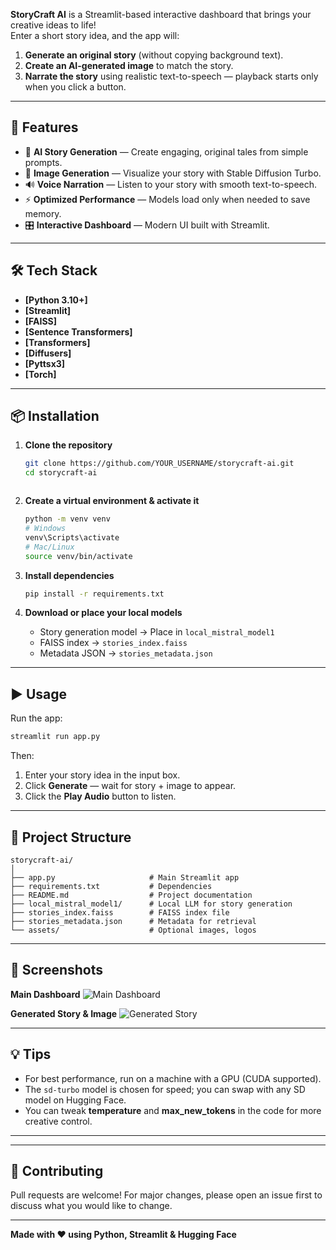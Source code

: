 
**StoryCraft AI** is a Streamlit-based interactive dashboard that brings your creative ideas to life!  
Enter a short story idea, and the app will:

1. **Generate an original story** (without copying background text).
2. **Create an AI-generated image** to match the story.
3. **Narrate the story** using realistic text-to-speech — playback starts only when you click a button.


---

## 🚀 Features

- 📝 **AI Story Generation** — Create engaging, original tales from simple prompts.
- 🎨 **Image Generation** — Visualize your story with Stable Diffusion Turbo.
- 🔊 **Voice Narration** — Listen to your story with smooth text-to-speech.
- ⚡ **Optimized Performance** — Models load only when needed to save memory.
- 🎛️ **Interactive Dashboard** — Modern UI built with Streamlit.

---

## 🛠️ Tech Stack

- **[Python 3.10+]**
- **[Streamlit]**
- **[FAISS]**
- **[Sentence Transformers]**
- **[Transformers]**
- **[Diffusers]**
- **[Pyttsx3]**
- **[Torch]**

---

## 📦 Installation

1. **Clone the repository**
   ```bash
   git clone https://github.com/YOUR_USERNAME/storycraft-ai.git
   cd storycraft-ai
````
````

2. **Create a virtual environment & activate it**

   ```bash
   python -m venv venv
   # Windows
   venv\Scripts\activate
   # Mac/Linux
   source venv/bin/activate
   ```

3. **Install dependencies**

   ```bash
   pip install -r requirements.txt
   ```

4. **Download or place your local models**

   * Story generation model → Place in `local_mistral_model1`
   * FAISS index → `stories_index.faiss`
   * Metadata JSON → `stories_metadata.json`

---

## ▶️ Usage

Run the app:

```bash
streamlit run app.py
```

Then:

1. Enter your story idea in the input box.
2. Click **Generate** — wait for story + image to appear.
3. Click the **Play Audio** button to listen.

---

## 📂 Project Structure

```
storycraft-ai/
│
├── app.py                     # Main Streamlit app
├── requirements.txt           # Dependencies
├── README.md                  # Project documentation
├── local_mistral_model1/      # Local LLM for story generation
├── stories_index.faiss        # FAISS index file
├── stories_metadata.json      # Metadata for retrieval
└── assets/                    # Optional images, logos
```

---

## 📸 Screenshots

**Main Dashboard**
![Main Dashboard](assets/screenshot_main.jpg)

**Generated Story & Image**
![Generated Story](assets/screenshot_story.jpg)

---

## 💡 Tips

* For best performance, run on a machine with a GPU (CUDA supported).
* The `sd-turbo` model is chosen for speed; you can swap with any SD model on Hugging Face.
* You can tweak **temperature** and **max\_new\_tokens** in the code for more creative control.

---

---

## 🤝 Contributing

Pull requests are welcome!
For major changes, please open an issue first to discuss what you would like to change.

---

**Made with ❤️ using Python, Streamlit & Hugging Face**

``````

